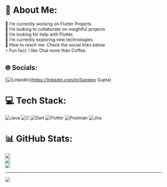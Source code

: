 # 💫 About Me:
🔭 I’m currently working on Flutter Projects<br>👯 I’m looking to collaborate on insightful projects<br>🤝 I’m looking for help with Flutter.<br>🌱 I’m currently exploring new technologies.<br>💬 How to reach me: Check the social links below.<br>⚡ Fun fact: I like Chai more than Coffee.


## 🌐 Socials:
[![LinkedIn](https://img.shields.io/badge/LinkedIn-%230077B5.svg?logo=linkedin&logoColor=white)](https://linkedin.com/in/Sanjeev Gupta) 

# 💻 Tech Stack:
![Java](https://img.shields.io/badge/java-%23ED8B00.svg?style=for-the-badge&logo=java&logoColor=white) ![C](https://img.shields.io/badge/c-%2300599C.svg?style=for-the-badge&logo=c&logoColor=white) ![Dart](https://img.shields.io/badge/dart-%230175C2.svg?style=for-the-badge&logo=dart&logoColor=white) ![Flutter](https://img.shields.io/badge/Flutter-%2302569B.svg?style=for-the-badge&logo=Flutter&logoColor=white) ![Postman](https://img.shields.io/badge/Postman-FF6C37?style=for-the-badge&logo=postman&logoColor=white) ![Jira](https://img.shields.io/badge/jira-%230A0FFF.svg?style=for-the-badge&logo=jira&logoColor=white)
# 📊 GitHub Stats:
![](https://github-readme-stats.vercel.app/api?username=San2015&theme=default&hide_border=false&include_all_commits=false&count_private=false)<br/>
![](https://github-readme-streak-stats.herokuapp.com/?user=San2015&theme=default&hide_border=false)<br/>
![](https://github-readme-stats.vercel.app/api/top-langs/?username=San2015&theme=default&hide_border=false&include_all_commits=false&count_private=false&layout=compact)

---
[![](https://visitcount.itsvg.in/api?id=San2015&icon=0&color=0)](https://visitcount.itsvg.in)
